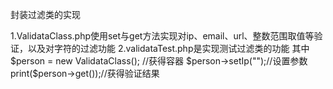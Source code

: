 封装过滤类的实现

1.ValidataClass.php使用set与get方法实现对ip、email、url、整数范围取值等验证，以及对字符的过滤功能
2.validataTest.php是实现测试过滤类的功能
  其中 $person = new ValidataClass(); //获得容器
       $person->setIp("");//设置参数
       print($person->get());//获得验证结果
